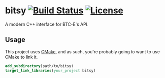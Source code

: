 # bitsy [![Build Status](https://travis-ci.org/skorezore/bitsy.svg?branch=master)](https://travis-ci.org/skorezore/bitsy) [![License](https://img.shields.io/badge/license-MIT-blue.svg?style=flat)](LICENSE)

A modern C++ interface for BTC-E's API.

## Usage

This project uses [CMake](https://cmake.org/), and as such, you're probably going to want to use CMake to link it.

```cmake
add_subdirectory(path/to/bitsy)
target_link_libraries(your_project bitsy)
```
